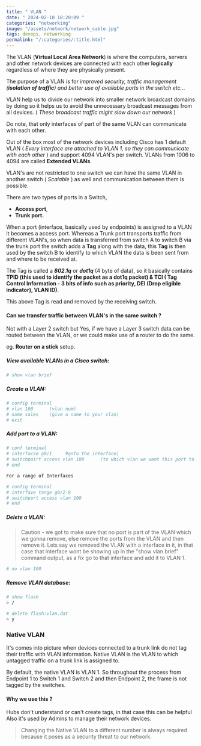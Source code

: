 ```yaml
---
title: " VLAN "
date: " 2024-02-18 18:20:09 "
categories: "networking"
image: "/assets/network/network_cable.jpg"
tags: devops, networking
permalink: "/:categories/:title.html"
---
```

The VLAN (**Virtual Local Area Network**) is where the computers, servers and other network devices are connected with each other **logically** regardless of where they are physically present.

The purpose of a VLAN is for *improved security, traffic management (**isolation of traffic**) and better use of available ports in the switch etc..*. 

VLAN help us to divide our network into smaller network broadcast domains by doing so it helps us to avoid the unnecessary broadcast messages from all devices. ( *These broadcast traffic might slow down our network* )

Do note, that only interfaces of part of the same VLAN can communicate with each other. 

Out of the box most of the network devices including Cisco has 1 default VLAN ( *Every interface are attached to VLAN 1, so they can communicate with each other* ) and support 4094 VLAN's per switch.  VLANs from 1006 to 4094 are called **Extended VLANs**.

VLAN's are not restricted to one switch we can have the same VLAN in another switch ( *Scalable* ) as well and communication between them is possible.

There are two types of ports in a Switch,

- **Access port**, 
- **Trunk port.**

When a port (interface, basically used by endpoints) is assigned to a VLAN it becomes a access port.  Whereas a Trunk port transports traffic from different VLAN's, so when data is transferred from switch A to switch B via the trunk port the switch adds a **Tag** along with the data, this **Tag** is then used by the switch B to identify to which VLAN the data is been sent from and where to be received at.

The Tag is called a ***802.1q*** or ***dot1q***  (4 byte of data), so it basically contains **TPID (this used to identify the packet as a dot1q packet) & TCI ( Tag Control Information  - 3 bits of info such as priority, DEI (Drop eligible indicator), VLAN ID)**. 

This above Tag is read and removed by the receiving switch. 

#### Can we transfer traffic between VLAN's in the same switch ? 

Not with a Layer 2 switch but Yes, if we have a Layer 3 switch data can be routed between the VLAN, or we could make use of a router to do the same. 

eg. **Router on a stick** setup.

##### View available VLANs in a Cisco switch: 

```bash
# show vlan brief 
```
##### Create a VLAN: 

```bash 
# config terminal 
# vlan 100      (vlan num)
# name sales    (give a name to your vlan)
# exit 
```
##### Add port to a VLAN: 

```bash 
# conf terminal
# interfacse g0/1     9goto the interface)
# switchpoirt access vlan 100      (to which vlan we want this port to be part of)
# end 

For a range of Interfaces

# config terminal 
# interfave tange g0/2-8
# switchport access vlan 100 
# end 
```
##### Delete a VLAN:

> Caution - we got to make sure that no port is part of the VLAN which we gonna remove, else remove the ports from the VLAN and then remove it. 
> Lets say we removed the VLAN with a interface in it, in that case that interface wont be showing up in the "show vlan brief" command output, as a fix go to that interface and add it to VLAN 1. 

```bash 
# no vlan 100 
```

##### Remove VLAN database:

```bash 
# show flash 
> /

# delete flash:vlan.dat
> y
```
### Native VLAN

It's comes into picture when devices connected to a trunk link do not tag their traffic with VLAN information. Native VLAN is the VLAN to which untagged traffic on a trunk link is assigned to.

By default, the native VLAN is VLAN 1. So throughout the process from Endpoint 1 to Switch 1 and Switch 2 and then Endpoint 2, the frame is not tagged by the switches.

#### Why we use this ? 

Hubs don't understand or can't create tags, in that case this can be helpful Also it's used by Admins to manage their network devices.

> Changing the Native VLAN to a different number is always required because it poses as a security threat to our network.